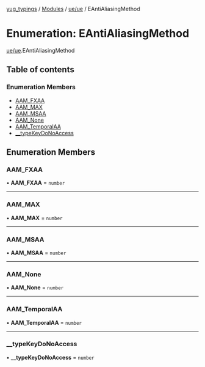 [yug_typings](../README.md) / [Modules](../modules.md) / [ue/ue](../modules/ue_ue.md) / EAntiAliasingMethod

# Enumeration: EAntiAliasingMethod

[ue/ue](../modules/ue_ue.md).EAntiAliasingMethod

## Table of contents

### Enumeration Members

- [AAM\_FXAA](ue_ue.EAntiAliasingMethod.md#aam_fxaa)
- [AAM\_MAX](ue_ue.EAntiAliasingMethod.md#aam_max)
- [AAM\_MSAA](ue_ue.EAntiAliasingMethod.md#aam_msaa)
- [AAM\_None](ue_ue.EAntiAliasingMethod.md#aam_none)
- [AAM\_TemporalAA](ue_ue.EAntiAliasingMethod.md#aam_temporalaa)
- [\_\_typeKeyDoNoAccess](ue_ue.EAntiAliasingMethod.md#__typekeydonoaccess)

## Enumeration Members

### AAM\_FXAA

• **AAM\_FXAA** = `number`

___

### AAM\_MAX

• **AAM\_MAX** = `number`

___

### AAM\_MSAA

• **AAM\_MSAA** = `number`

___

### AAM\_None

• **AAM\_None** = `number`

___

### AAM\_TemporalAA

• **AAM\_TemporalAA** = `number`

___

### \_\_typeKeyDoNoAccess

• **\_\_typeKeyDoNoAccess** = `number`
